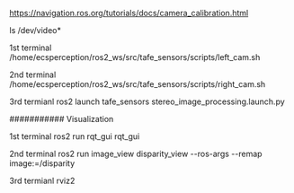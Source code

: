 https://navigation.ros.org/tutorials/docs/camera_calibration.html

ls /dev/video*

1st terminal
/home/ecsperception/ros2_ws/src/tafe_sensors/scripts/left_cam.sh


2nd terminal 
/home/ecsperception/ros2_ws/src/tafe_sensors/scripts/right_cam.sh


3rd termianl 
ros2 launch tafe_sensors stereo_image_processing.launch.py 

###########
Visualization

1st terminal 
ros2 run rqt_gui rqt_gui

2nd terminal
ros2 run image_view disparity_view --ros-args --remap image:=/disparity

3rd termianl 
rviz2